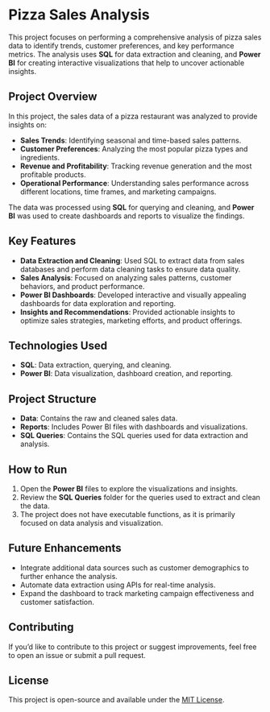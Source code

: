 # Pizza Sales Analysis

This project focuses on performing a comprehensive analysis of pizza sales data to identify trends, customer preferences, and key performance metrics. The analysis uses **SQL** for data extraction and cleaning, and **Power BI** for creating interactive visualizations that help to uncover actionable insights.

## Project Overview

In this project, the sales data of a pizza restaurant was analyzed to provide insights on:
- **Sales Trends**: Identifying seasonal and time-based sales patterns.
- **Customer Preferences**: Analyzing the most popular pizza types and ingredients.
- **Revenue and Profitability**: Tracking revenue generation and the most profitable products.
- **Operational Performance**: Understanding sales performance across different locations, time frames, and marketing campaigns.

The data was processed using **SQL** for querying and cleaning, and **Power BI** was used to create dashboards and reports to visualize the findings.

## Key Features

- **Data Extraction and Cleaning**: Used SQL to extract data from sales databases and perform data cleaning tasks to ensure data quality.
- **Sales Analysis**: Focused on analyzing sales patterns, customer behaviors, and product performance.
- **Power BI Dashboards**: Developed interactive and visually appealing dashboards for data exploration and reporting.
- **Insights and Recommendations**: Provided actionable insights to optimize sales strategies, marketing efforts, and product offerings.

## Technologies Used

- **SQL**: Data extraction, querying, and cleaning.
- **Power BI**: Data visualization, dashboard creation, and reporting.

## Project Structure

- **Data**: Contains the raw and cleaned sales data.
- **Reports**: Includes Power BI files with dashboards and visualizations.
- **SQL Queries**: Contains the SQL queries used for data extraction and analysis.
  
## How to Run

1. Open the **Power BI** files to explore the visualizations and insights.
2. Review the **SQL Queries** folder for the queries used to extract and clean the data.
3. The project does not have executable functions, as it is primarily focused on data analysis and visualization.

## Future Enhancements

- Integrate additional data sources such as customer demographics to further enhance the analysis.
- Automate data extraction using APIs for real-time analysis.
- Expand the dashboard to track marketing campaign effectiveness and customer satisfaction.

## Contributing

If you’d like to contribute to this project or suggest improvements, feel free to open an issue or submit a pull request.

## License

This project is open-source and available under the [MIT License](LICENSE).
